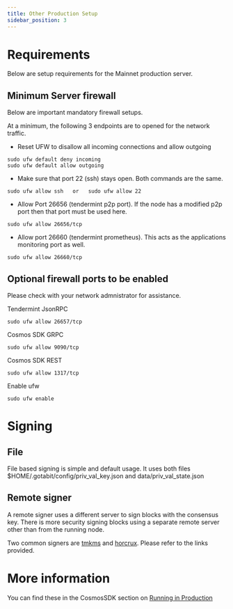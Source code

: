 ```yaml
---
title: Other Production Setup
sidebar_position: 3
---
```

# Requirements
Below are setup requirements for the Mainnet production server.

## Minimum Server firewall

Below are important mandatory firewall setups. 

At a minimum, the following 3 endpoints are to opened for the network traffic.

- Reset UFW to disallow all incoming connections and allow outgoing
```
sudo ufw default deny incoming
sudo ufw default allow outgoing
```

- Make sure that port 22 (ssh) stays open. Both commands are the same.

```
sudo ufw allow ssh   or   sudo ufw allow 22
```

- Allow Port 26656 (tendermint p2p port). If the node has a modified p2p port then that port must be used here.
```
sudo ufw allow 26656/tcp
```
- Allow port 26660 (tendermint prometheus). This acts as the applications monitoring port as well.
```
sudo ufw allow 26660/tcp
```

## Optional firewall ports to be enabled
Please check with your network admnistrator for assistance.

Tendermint JsonRPC
```
sudo ufw allow 26657/tcp
```

Cosmos SDK GRPC
```
sudo ufw allow 9090/tcp
```

Cosmos SDK REST
```
sudo ufw allow 1317/tcp
```

Enable ufw
```
sudo ufw enable
```
# Signing

## File
File based signing is simple and default usage. It uses both files $HOME/.gotabit/config/priv_val_key.json and data/priv_val_state.json

## Remote signer
A remote signer uses a different server to sign blocks with the consensus key. There is more security signing blocks using a separate remote server other than from the running node.

Two common signers are [tmkms](https://github.com/iqlusioninc/tmkms) and [horcrux](https://github.com/strangelove-ventures/horcrux).  Please refer to the links provided.

# More information
You can find these in the CosmosSDK section on [Running in Production](https://docs.cosmos.network/v0.47/run-node/run-production)  
